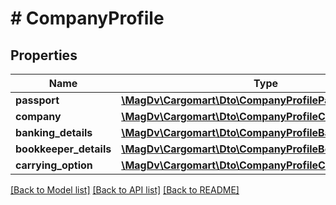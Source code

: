 # # CompanyProfile

## Properties

Name | Type | Description | Notes
------------ | ------------- | ------------- | -------------
**passport** | [**\MagDv\Cargomart\Dto\CompanyProfilePassport**](CompanyProfilePassport.md) |  | [optional]
**company** | [**\MagDv\Cargomart\Dto\CompanyProfileCompany**](CompanyProfileCompany.md) |  |
**banking_details** | [**\MagDv\Cargomart\Dto\CompanyProfileBankingDetails**](CompanyProfileBankingDetails.md) |  | [optional]
**bookkeeper_details** | [**\MagDv\Cargomart\Dto\CompanyProfileBookkeeperDetails**](CompanyProfileBookkeeperDetails.md) |  |
**carrying_option** | [**\MagDv\Cargomart\Dto\CompanyProfileCarryingOption**](CompanyProfileCarryingOption.md) |  |

[[Back to Model list]](../../README.md#models) [[Back to API list]](../../README.md#endpoints) [[Back to README]](../../README.md)
